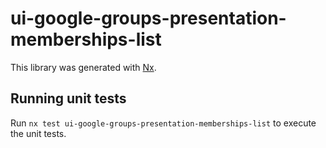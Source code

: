 # ui-google-groups-presentation-memberships-list

This library was generated with [Nx](https://nx.dev).

## Running unit tests

Run `nx test ui-google-groups-presentation-memberships-list` to execute the unit tests.
